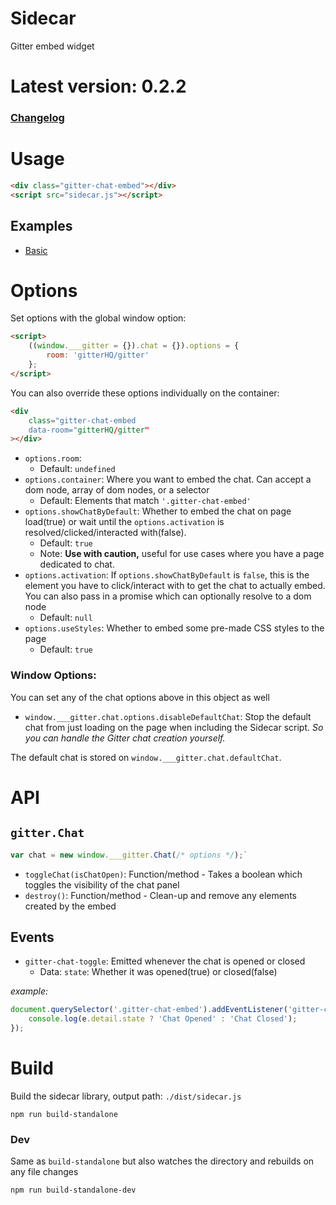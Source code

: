 # Sidecar

Gitter embed widget

# Latest version: 0.2.2

### [Changelog](https://github.com/gitterHQ/sidecar/blob/master/CHANGELOG.md)


# Usage

```html
<div class="gitter-chat-embed"></div>
<script src="sidecar.js"></script>
```

## Examples

 - [Basic](https://github.com/gitterHQ/sidecar/tree/master/examples/basic)


# Options

Set options with the global window option:

```html
<script>
	((window.___gitter = {}).chat = {}).options = {
		room: 'gitterHQ/gitter'
	};
</script>
```

You can also override these options individually on the container:

```html
<div
	class="gitter-chat-embed
	data-room="gitterHQ/gitter"
></div>
```


 - `options.room`: 
 	 - Default: `undefined`
 - `options.container`: Where you want to embed the chat. Can accept a dom node, array of dom nodes, or a selector
 	 - Default: Elements that match `'.gitter-chat-embed'`
 - `options.showChatByDefault`: Whether to embed the chat on page load(true) or wait until the `options.activation` is resolved/clicked/interacted with(false).
 	 - Default: `true`
 	 - Note: **Use with caution,** useful for use cases where you have a page dedicated to chat.
 - `options.activation`: If `options.showChatByDefault` is `false`, this is the element you have to click/interact with to get the chat to actually embed. You can also pass in a promise which can optionally resolve to a dom node
 	 - Default: `null`
 - `options.useStyles`: Whether to embed some pre-made CSS styles to the page
 	 - Default: `true`


### Window Options:

You can set any of the chat options above in this object as well

 - `window.___gitter.chat.options.disableDefaultChat`: Stop the default chat from just loading on the page when including the Sidecar script. *So you can handle the Gitter chat creation yourself.*

The default chat is stored on `window.___gitter.chat.defaultChat`.


# API

## `gitter.Chat`


```js
var chat = new window.___gitter.Chat(/* options */);`
```

 - `toggleChat(isChatOpen)`: Function/method - Takes a boolean which toggles the visibility of the chat panel
 - `destroy()`: Function/method - Clean-up and remove any elements created by the embed


## Events

 - `gitter-chat-toggle`: Emitted whenever the chat is opened or closed
 	 - Data: `state`: Whether it was opened(true) or closed(false)


*example:*
```js
document.querySelector('.gitter-chat-embed').addEventListener('gitter-chat-toggle', function(e) {
	console.log(e.detail.state ? 'Chat Opened' : 'Chat Closed');
});
```



# Build

Build the sidecar library, output path: `./dist/sidecar.js`

`npm run build-standalone`

### Dev

Same as `build-standalone` but also watches the directory and rebuilds on any file changes

`npm run build-standalone-dev`